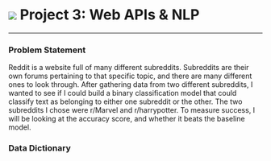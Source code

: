 # ![](https://ga-dash.s3.amazonaws.com/production/assets/logo-9f88ae6c9c3871690e33280fcf557f33.png) Project 3: Web APIs & NLP

---

### Problem Statement

Reddit is a website full of many different subreddits. Subreddits are their own forums pertaining to that specific topic, and there are many different ones to look through. After gathering data from two different subreddits, I wanted to see if I could build a binary classification model that could classify text as belonging to either one subreddit or the other. The two subreddits I chose were r/Marvel and r/harrypotter. To measure success, I will be looking at the accuracy score, and whether it beats the baseline model.

### Data Dictionary

